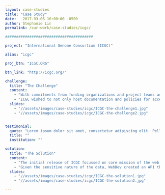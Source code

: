 ```yaml
---
layout: case-studies
title: "Case Study"
date:   2017-03-06 10:00:00 -0500
author: Stephanie Lin
permalink: /our-work/case-studies/icgc/

########################################

project: "International Genome Consortium (ICGC)"

alias: "icgc"

proj_btn: "ICGC.ORG"

btn_link: "http://icgc.org/"

challenge:
  title: "The Challenge"
  content:
    - "With commitments from funding organizations and project teams across Europe, Asia, Australia, and North and South America, the [International Genome Consortium (ICGC)](http://icgc.org/) is one of the largest scale biomedical research initiatives to date. ICGC's primary objective was to create a catalogue of genomic abnormalities observed in tumours and make that data available to the world-wide research community. Accordingly, the [icgc.org](http://icgc.org/) website was envisioned as a hub of communication and data sharing with an international audience, providing a summary of the current genome projects to both the public and research communities."
    - "ICGC wished to not only host documentation and policies for accessing data and best practices in research, but also streamline the complex system of application for access to controlled ICGC data through the [Data Access Compliance Office (DACO)](http://icgc.org/daco). This required careful definition of different ICGC users roles, which have distinct privileges including access to information, ability to approve applications, ability to update content, and manage ICGC projects."
  slides:
    - "//assets/images/case-studies/icgc/ICGC-the-challenge1.jpg"
    - "//assets/images/case-studies/icgc/ICGC-the-challenge2.jpg"


testimonial:
  quote: "Lorem ipsum dolor sit amet, consectetur adipiscing elit. Pellentesque hendrerit nibh ac nisl eleifend, nec congue felis lacinia. Donec ac erat velit. Aliquam erat volutpat. Congue felis lacinia donec ac erat velit.Aliquam erat volutpat. Congue felis lacinia donec ac erat velit Congue felis lacinia donec ac erat velit.Aliquam erat volutpat."
  title: ""
  institution: ""

solution:
  title: "The Solution"
  content:
    - "The initial release of ICGC focussed on core mission of the web application, which was to serve as a the primary resource for information about ICGC, by creating a landing page that presents a dynamic list of all [Cancer Genome Projects (CGPs)](http://icgc.org/icgc/cgp) worldwide, and links to additional resources. Following initial release, WebDev expanded the the functionality of the application, releasing [DACO online application forms](http://icgc.org/daco/access-forms) for access to ICGC data, and, more recently, a dashboard for users with Cancer Genome Project (CGP) manager privileges to organize and coordinate their project."
    - "Given the sensitive nature of the data, WebDev created an API that relies on the OAuth 1.0a protocol for the purpose of making authorized HTTP requests for resources. This means that only logged-in users with sufficient authorization may view ICGC data or subsets thereof. For example, users with the role of content editor can view all CGPs and their associated data-level projects (DLPs), DLP managers, which they can add and remove, publications and more, while a DLP administrators' access and actions is restricted to their own DLP. ICGC.org is now a main portal through which researchers access [ICGC publications](http://icgc.org/icgc/publications), the [ICGC data portal](https://dcc.icgc.org/), and request for access to data through [DACO](http://icgc.org/daco). Today the ICGC data portal houses over 25,000 tumour genomes contributed voluntarily by 88 project teams in 18 countries."
  slides:
    - "//assets/images/case-studies/icgc/ICGC-the-solution1.jpg"
    - "//assets/images/case-studies/icgc/ICGC-the-solution2.jpg"

---
```

